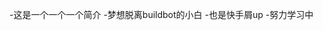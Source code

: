 -这是一个一个一个简介
-梦想脱离buildbot的小白
-也是快手屑up
-努力学习中
<!---
xiangtaozichidexie/xiangtaozichidexie is a ✨ special ✨ repository because its `README.md` (this file) appears on your GitHub profile.
You can click the Preview link to take a look at your changes.
--->
